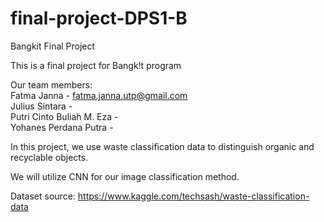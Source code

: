 # final-project-DPS1-B
Bangkit Final Project

This is a final project for Bangk!t program

Our team members: <br />
Fatma Janna - fatma.janna.utp@gmail.com <br />
Julius Sintara - <br />
Putri Cinto Buliah M. Eza - <br />
Yohanes Perdana Putra - <br />

In this project, we use waste classification data to distinguish organic and recyclable objects.

We will utilize CNN for our image classification method.

Dataset source: https://www.kaggle.com/techsash/waste-classification-data

